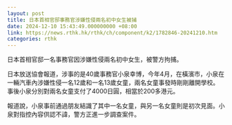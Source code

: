 ```yaml
---
layout: post
title: 日本首相官邸事務官涉嫌性侵兩名初中女生被捕
date: 2024-12-10 15:43:49.000000000 +08:00
link: https://news.rthk.hk/rthk/ch/component/k2/1782846-20241210.htm
categories: rthk
---
```


日本首相官邸一名事務官因涉嫌性侵兩名初中女生，被警方拘捕。

日本放送協會報道，涉事的是40歲事務官小泉幸博，今年4月，在橫濱市，小泉在一輛汽車內涉嫌性侵一名12歲和一名13歲女童，兩名女童事發時剛剛離開學校。事後小泉分別對兩名女童支付了4000日圓，相當於200多港元。

報道說，小泉事前通過朋友結識了其中一名女童，與另一名女童則是初次見面。小泉對指控內容供認不諱，警方正進一步調查案件。

